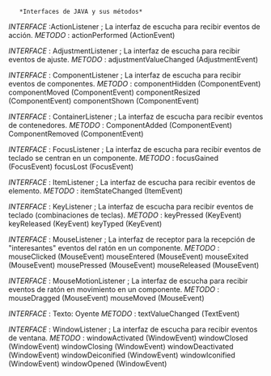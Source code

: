        *Interfaces de JAVA y sus métodos*

*INTERFACE* :ActionListener ; La interfaz de escucha para recibir eventos de acción.
*METODO* : actionPerformed (ActionEvent)

*INTERFACE* : AdjustmentListener ; La interfaz de escucha para recibir eventos de ajuste.
*METODO* : adjustmentValueChanged (AdjustmentEvent)

*INTERFACE* : ComponentListener ; La interfaz de escucha para recibir eventos de componentes.
*METODO* : componentHidden (ComponentEvent)
componentMoved (ComponentEvent)
componentResized (ComponentEvent)
componentShown (ComponentEvent)

*INTERFACE* : ContainerListener ; La interfaz de escucha para recibir eventos de contenedores.
*METODO* : ComponentAdded (ComponentEvent)
ComponentRemoved (ComponentEvent)

*INTERFACE* : FocusListener ; La interfaz de escucha para recibir eventos de teclado se centran en un componente.
*METODO* : focusGained (FocusEvent)
focusLost (FocusEvent)

*INTERFACE* : ItemListener ; La interfaz de escucha para recibir eventos de elemento.
*METODO* : itemStateChanged (ItemEvent)


*INTERFACE* : KeyListener ; La interfaz de escucha para recibir eventos de teclado (combinaciones de teclas).
*METODO* : keyPressed (KeyEvent)
keyReleased (KeyEvent)
keyTyped (KeyEvent)

*INTERFACE* : MouseListener ; La interfaz de receptor para la recepción de "interesantes" eventos del ratón en un componente.
*METODO* : mouseClicked (MouseEvent)
mouseEntered (MouseEvent)
mouseExited (MouseEvent)
mousePressed (MouseEvent)
mouseReleased (MouseEvent)

*INTERFACE* : MouseMotionListener ; La interfaz de escucha para recibir eventos de ratón en movimiento en un componente.
*METODO* : mouseDragged (MouseEvent)
mouseMoved (MouseEvent)

*INTERFACE* : Texto: Oyente
*METODO* : textValueChanged (TextEvent)

*INTERFACE* : WindowListener ; La interfaz de escucha para recibir eventos de ventana.
*METODO* : windowActivated (WindowEvent)
windowClosed (WindowEvent)
windowClosing (WindowEvent)
windowDeactivated (WindowEvent)
windowDeiconified (WindowEvent)
windowIconified (WindowEvent)
windowOpened (WindowEvent)